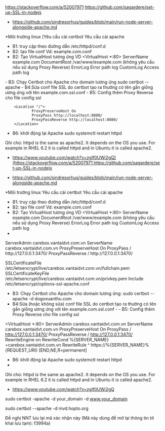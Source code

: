 https://stackoverflow.com/a/52007971
https://github.com/sagardere/set-up-SSL-in-nodejs
- https://github.com/sindresorhus/guides/blob/main/run-node-server-alongside-apache.md


*Môi trường linux
[Yêu cầu cài certbot
Yêu cầu cài apache
- B1: truy cập theo đường dẫn /etc/httpd/conf.d
- B2: tạo file conf Vd: example.com.conf
- B2: Tạo VirtualHost tương ứng VD
<VirtualHost *:80>
	ServerName example.com
	DocumentRoot /var/www/example.com (không yêu cầu nếu sử dụng Proxy Reverse)
	ErrorLog  Error path log
    	CustomLog  Access path log
</VirtualHost>
- B3: Chạy Certbot cho Apache cho domain tương ứng
sudo certbot --apache
- B4:Sửa conf file SSL do certbot tạo ra thường có tên gần giống ương ứng với tên example.com.ssl.conf
- B5: Config thêm Proxy Reverse cho file config ssl

        <Location "/">
                ProxyPreserveHost On
                ProxyPass http://localhost:8080/
                ProxyPassReverse http://localhost:8080/
        </Location>
- B6: khởi động lại Apache
sudo systemctl restart httpd

Ghi chú:
httpd is the same as apache2. It depends on the OS you use. For example in RHEL 6.2 it is called httpd and in Ubuntu it is called apache2.

- https://www.youtube.com/watch?v=zglf0UWi2gQ](https://stackoverflow.com/a/52007971 https://github.com/sagardere/set-up-SSL-in-nodejs
* https://github.com/sindresorhus/guides/blob/main/run-node-server-alongside-apache.md


*Môi trường linux Yêu cầu cài certbot Yêu cầu cài apache
* B1: truy cập theo đường dẫn /etc/httpd/conf.d
* B2: tạo file conf Vd: example.com.conf
* B2: Tạo VirtualHost tương ứng VD <VirtualHost *:80> ServerName example.com DocumentRoot /var/www/example.com (không yêu cầu nếu sử dụng Proxy Reverse) ErrorLog Error path log CustomLog Access path log
* 
<IfModule mod_ssl.c>
<VirtualHost *:443>
        ServerAdmin carebox.vantaidvt.com.vn
        ServerName carebox.vantaidvt.com.vn
        ProxyPreserveHost On
        ProxyPass / http://127.0.0.1:3470/
        ProxyPassReverse / http://127.0.0.1:3470/


SSLCertificateFile /etc/letsencrypt/live/carebox.vantaidvt.com.vn/fullchain.pem
SSLCertificateKeyFile /etc/letsencrypt/live/carebox.vantaidvt.com.vn/privkey.pem
Include /etc/letsencrypt/options-ssl-apache.conf
</VirtualHost>
</IfModule>

- B3: Chạy Certbot cho Apache cho domain tương ứng: sudo certbot --apache -d dogoxuanthu.com
- B4:Sửa (hoặc không sửa) conf file SSL do certbot tạo ra thường có tên gần giống ương ứng với tên example.com.ssl.conf - - B5: Config thêm Proxy Reverse cho file config ssl

<VirtualHost *:80>
        ServerAdmin carebox.vantaidvt.com.vn
        ServerName carebox.vantaidvt.com.vn
        ProxyPreserveHost On
        ProxyPass / http://127.0.0.1:3470/
        ProxyPassReverse / http://127.0.0.1:3470/
RewriteEngine on
RewriteCond %{SERVER_NAME} =carebox.vantaidvt.com.vn
RewriteRule ^ https://%{SERVER_NAME}%{REQUEST_URI} [END,NE,R=permanent]
</VirtualHost>

* B6: khởi động lại Apache sudo systemctl restart httpd
* 
Ghi chú: httpd is the same as apache2. It depends on the OS you use. For example in RHEL 6.2 it is called httpd and in Ubuntu it is called apache2.
* https://www.youtube.com/watch?v=zglf0UWi2gQ

sudo certbot -apache -d your_domain -d www.your_domain

sudo certbot --apache -d mvd.hopto.org

Đề nghị NNT lưu lại mã xác nhận này (Mã này dùng để mở lại thông tin tờ khai lưu tạm): f3994a)
